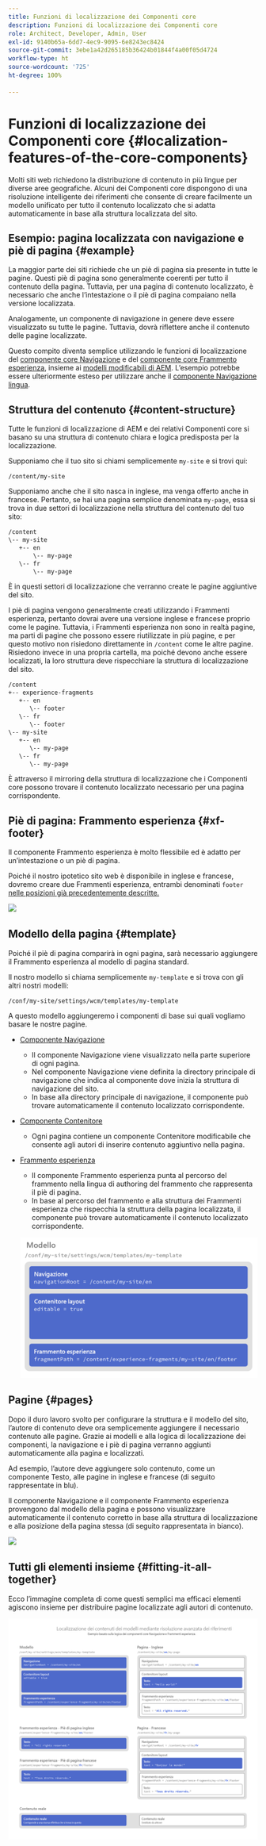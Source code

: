 ```yaml
---
title: Funzioni di localizzazione dei Componenti core
description: Funzioni di localizzazione dei Componenti core
role: Architect, Developer, Admin, User
exl-id: 9140b65a-6dd7-4ec9-9095-6e8243ec8424
source-git-commit: 3ebe1a42d265185b36424b01844f4a00f05d4724
workflow-type: ht
source-wordcount: '725'
ht-degree: 100%

---
```


# Funzioni di localizzazione dei Componenti core {#localization-features-of-the-core-components}

Molti siti web richiedono la distribuzione di contenuto in più lingue per diverse aree geografiche. Alcuni dei Componenti core dispongono di una risoluzione intelligente dei riferimenti che consente di creare facilmente un modello unificato per tutto il contenuto localizzato che si adatta automaticamente in base alla struttura localizzata del sito.

## Esempio: pagina localizzata con navigazione e piè di pagina {#example}

La maggior parte dei siti richiede che un piè di pagina sia presente in tutte le pagine. Questi piè di pagina sono generalmente coerenti per tutto il contenuto della pagina. Tuttavia, per una pagina di contenuto localizzato, è necessario che anche l’intestazione o il piè di pagina compaiano nella versione localizzata.

Analogamente, un componente di navigazione in genere deve essere visualizzato su tutte le pagine. Tuttavia, dovrà riflettere anche il contenuto delle pagine localizzate.

Questo compito diventa semplice utilizzando le funzioni di localizzazione del [componente core Navigazione](/help/components/navigation.md) e del [componente core Frammento esperienza](/help/components/experience-fragment.md), insieme ai [modelli modificabili di AEM](https://docs.adobe.com/content/help/it-IT/experience-manager-cloud-service/sites/authoring/features/templates.html). L’esempio potrebbe essere ulteriormente esteso per utilizzare anche il [componente Navigazione lingua](/help/components/language-navigation.md).

## Struttura del contenuto {#content-structure}

Tutte le funzioni di localizzazione di AEM e dei relativi Componenti core si basano su una struttura di contenuto chiara e logica predisposta per la localizzazione.

Supponiamo che il tuo sito si chiami semplicemente `my-site` e si trovi qui:

```
/content/my-site
```

Supponiamo anche che il sito nasca in inglese, ma venga offerto anche in francese. Pertanto, se hai una pagina semplice denominata `my-page`, essa si trova in due settori di localizzazione nella struttura del contenuto del tuo sito:

```
/content
\-- my-site
   +-- en
       \-- my-page
   \-- fr
       \-- my-page
```

È in questi settori di localizzazione che verranno create le pagine aggiuntive del sito.

I piè di pagina vengono generalmente creati utilizzando i Frammenti esperienza, pertanto dovrai avere una versione inglese e francese proprio come le pagine. Tuttavia, i Frammenti esperienza non sono in realtà pagine, ma parti di pagine che possono essere riutilizzate in più pagine, e per questo motivo non risiedono direttamente in `/content` come le altre pagine. Risiedono invece in una propria cartella, ma poiché devono anche essere localizzati, la loro struttura deve rispecchiare la struttura di localizzazione del sito.

```
/content
+-- experience-fragments
   +-- en
      \-- footer
   \-- fr
      \-- footer
\-- my-site
   +-- en
      \-- my-page
   \-- fr
      \-- my-page
```

È attraverso il mirroring della struttura di localizzazione che i Componenti core possono trovare il contenuto localizzato necessario per una pagina corrispondente.

## Piè di pagina: Frammento esperienza {#xf-footer}

Il componente Frammento esperienza è molto flessibile ed è adatto per un’intestazione o un piè di pagina.

Poiché il nostro ipotetico sito web è disponibile in inglese e francese, dovremo creare due Frammenti esperienza, entrambi denominati `footer` [nelle posizioni già precedentemente descritte.](#content-structure)

![](/help/assets/screen-shot-2019-09-09-11.08.28.png)

## Modello della pagina {#template}

Poiché il piè di pagina comparirà in ogni pagina, sarà necessario aggiungere il Frammento esperienza al modello di pagina standard.

Il nostro modello si chiama semplicemente `my-template` e si trova con gli altri nostri modelli:

```
/conf/my-site/settings/wcm/templates/my-template
```

A questo modello aggiungeremo i componenti di base sui quali vogliamo basare le nostre pagine.

* [Componente Navigazione](/help/components/navigation.md)
   * Il componente Navigazione viene visualizzato nella parte superiore di ogni pagina.
   * Nel componente Navigazione viene definita la directory principale di navigazione che indica al componente dove inizia la struttura di navigazione del sito.
   * In base alla directory principale di navigazione, il componente può trovare automaticamente il contenuto localizzato corrispondente.
* [Componente Contenitore](/help/components/container.md)
   * Ogni pagina contiene un componente Contenitore modificabile che consente agli autori di inserire contenuto aggiuntivo nella pagina.
* [Frammento esperienza](/help/components/experience-fragment.md)
   * Il componente Frammento esperienza punta al percorso del frammento nella lingua di authoring del frammento che rappresenta il piè di pagina.
   * In base al percorso del frammento e alla struttura dei Frammenti esperienza che rispecchia la struttura della pagina localizzata, il componente può trovare automaticamente il contenuto localizzato corrispondente.

   ![](/help/assets/screen-shot-2019-09-09-11.20.10.png)

## Pagine {#pages}

Dopo il duro lavoro svolto per configurare la struttura e il modello del sito, l’autore di contenuto deve ora semplicemente aggiungere il necessario contenuto alle pagine. Grazie ai modelli e alla logica di localizzazione dei componenti, la navigazione e i piè di pagina verranno aggiunti automaticamente alla pagina e localizzati.

Ad esempio, l’autore deve aggiungere solo contenuto, come un componente Testo, alle pagine in inglese e francese (di seguito rappresentate in blu).

Il componente Navigazione e il componente Frammento esperienza provengono dal modello della pagina e possono visualizzare automaticamente il contenuto corretto in base alla struttura di localizzazione e alla posizione della pagina stessa (di seguito rappresentata in bianco).

![](/help/assets/screen-shot-2019-09-09-11.22.14.png)

## Tutti gli elementi insieme {#fitting-it-all-together}

Ecco l’immagine completa di come questi semplici ma efficaci elementi agiscono insieme per distribuire pagine localizzate agli autori di contenuto.

![](/help/assets/screen-shot-2019-09-09-11.27.58.png)
